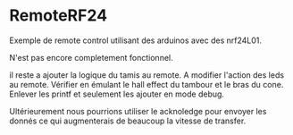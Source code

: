 # RemoteRF24
Exemple de remote control utilisant des arduinos  avec des nrf24L01.

N'est pas encore completement fonctionnel.


il reste a ajouter la logique du tamis au remote.
A modifier l'action des leds au remote.
Vérifier en émulant le hall effect du tambour et le bras du cone.
Enlever les printf et seulement les ajouter en mode debug.


Ultérieurement nous pourrions utiliser le acknoledge pour envoyer les donnés ce qui augmenterais de beaucoup la vitesse de transfer.

